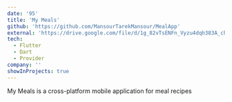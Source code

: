 ```yaml
---
date: '95'
title: 'My Meals'
github: 'https://github.com/MansourTarekMansour/MealApp'
external: 'https://drive.google.com/file/d/1g_82vTsENFn_Vyzu4dqh383A_ch0NakT/view?usp=sharing'
tech:
  - Flutter
  - Dart
  - Provider
company: ''
showInProjects: true
---
```

My Meals is a cross-platform mobile application for meal recipes